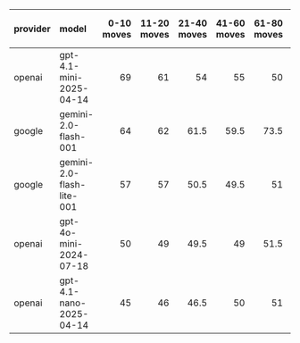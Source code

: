 | provider   | model                     |   0-10 moves |   11-20 moves |   21-40 moves |   41-60 moves |   61-80 moves |   81-100 moves |
|:-----------|:--------------------------|-------------:|--------------:|--------------:|--------------:|--------------:|---------------:|
| openai     | gpt-4.1-mini-2025-04-14   |           69 |            61 |          54   |          55   |          50   |           49.5 |
| google     | gemini-2.0-flash-001      |           64 |            62 |          61.5 |          59.5 |          73.5 |           70   |
| google     | gemini-2.0-flash-lite-001 |           57 |            57 |          50.5 |          49.5 |          51   |           51   |
| openai     | gpt-4o-mini-2024-07-18    |           50 |            49 |          49.5 |          49   |          51.5 |           49.5 |
| openai     | gpt-4.1-nano-2025-04-14   |           45 |            46 |          46.5 |          50   |          51   |           50   |